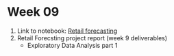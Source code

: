 # Week 09

1. Link to notebook: [Retail forecasting](https://github.com/keithonpy/bev_retail_forecasting)
2. Retail Forecsting project report (week 9 deliverables)
	* Exploratory Data Analysis part 1
